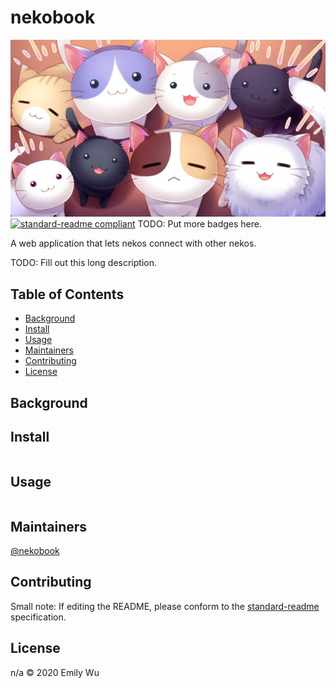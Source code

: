 # nekobook

[![banner](/anime_cats.jpg)](https://nekobook.herokuapp.com/)
[![standard-readme compliant](https://img.shields.io/badge/standard--readme-OK-green.svg?style=flat-square)](https://github.com/RichardLitt/standard-readme)
TODO: Put more badges here.

A web application that lets nekos connect with other nekos.

TODO: Fill out this long description.

## Table of Contents

- [Background](#background)
- [Install](#install)
- [Usage](#usage)
- [Maintainers](#maintainers)
- [Contributing](#contributing)
- [License](#license)

## Background

## Install

```
```

## Usage

```
```

## Maintainers

[@nekobook](https://github.com/nekobook)

## Contributing



Small note: If editing the README, please conform to the [standard-readme](https://github.com/RichardLitt/standard-readme) specification.

## License

n/a © 2020 Emily Wu
